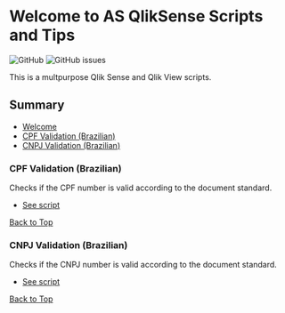 # Welcome to AS QlikSense Scripts and Tips
![GitHub](https://img.shields.io/github/license/andressousa/as-qliksense-scripts) ![GitHub issues](https://img.shields.io/github/issues/andressousa/as-qliksense-scripts)

This is a multpurpose Qlik Sense and Qlik View scripts.

## Summary
- [Welcome](https://github.com/andressousa/as-qliksense-scripts#welcome-to-as-qliksense-scripts-and-tips)
- [CPF Validation (Brazilian)](https://github.com/andressousa/as-qliksense-scripts#cpf-validation-brazilian)
- [CNPJ Validation (Brazilian)](https://github.com/andressousa/as-qliksense-scripts#cnpj-validation-brazilian)

### CPF Validation (Brazilian)
Checks if the CPF number is valid according to the document standard.
- [See script](https://github.com/andressousa/as-qliksense-scripts/blob/main/scripts/valida_cpf.qvs)

[Back to Top](https://github.com/andressousa/as-qliksense-scripts#welcome-to-as-qliksense-scripts-and-tips)

### CNPJ Validation (Brazilian)
Checks if the CNPJ number is valid according to the document standard.
- [See script](https://github.com/andressousa/as-qliksense-scripts/blob/main/scripts/valida_cnpj.qvs)

[Back to Top](https://github.com/andressousa/as-qliksense-scripts#welcome-to-as-qliksense-scripts-and-tips)

